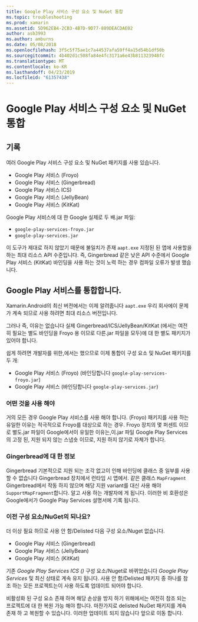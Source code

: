 ```yaml
---
title: Google Play 서비스 구성 요소 및 NuGet 통합
ms.topic: troubleshooting
ms.prod: xamarin
ms.assetid: 5D962EB4-2CB3-4B7D-9D77-889DEACDAE02
author: asb3993
ms.author: amburns
ms.date: 05/08/2018
ms.openlocfilehash: 3f5c5f75ae1c7a44537afa59ff4a15d54b1df50b
ms.sourcegitcommit: 4b402d1c508fa84e4fc3171a6e43b811323948fc
ms.translationtype: MT
ms.contentlocale: ko-KR
ms.lasthandoff: 04/23/2019
ms.locfileid: "61357438"
---
```

# <a name="unifying-google-play-services-components-and-nuget"></a>Google Play 서비스 구성 요소 및 NuGet 통합

## <a name="history"></a>기록

여러 Google Play 서비스 구성 요소 및 NuGet 패키지를 사용 있습니다.

-   Google Play 서비스 (Froyo)
-   Google Play 서비스 (Gingerbread)
-   Google Play 서비스 ICS)
-   Google Play 서비스 (JellyBean)
-   Google Play 서비스 (KitKat)

Google Play 서비스에 대 한 Google 실제로 두 배.jar 파일:

-   `google-play-services-froyo.jar`
-   `google-play-services.jar`

이 도구가 제대로 하지 않았기 때문에 불일치가 존재 `aapt.exe` 지정된 된 앱에 사용할을 하는 최대 리소스 API 수준입니다. 즉, Gingerbread 같은 낮은 API 수준에서 Google Play 서비스 (KitKat) 바인딩을 사용 하는 것이 노력 하는 경우 컴파일 오류가 발생 했습니다.

## <a name="unifying-google-play-services"></a>Google Play 서비스를 통합합니다.

Xamarin.Android의 최신 버전에서는 이제 알려줍니다 `aapt.exe` 우리 회사에이 문제가 계속 되므로 사용 하려면 최대 리소스 버전입니다.

그러나 즉, 이유는 없습니다 실제 Gingerbread/ICS/JellyBean/KitKat (에서는 여전히 필요는 별도 바인딩을 Froyo 용 이므로 다른.jar 파일을 모두)에 대 한 별도 패키지가 있어야 합니다.

쉽게 하려면 개발자를 위한,에서는 했으므로 이제 통합이 구성 요소 및 NuGet 패키지를 두 개:

-   Google Play 서비스 (Froyo) (바인딩합니다 `google-play-services-froyo.jar`)
-   Google Play 서비스 (바인딩합니다 `google-play-services.jar`)

### <a name="which-one-should-be-used"></a>어떤 것을 사용 해야

거의 모든 경우 Google Play 서비스를 사용 해야 합니다. (Froyo) 패키지를 사용 하는 유일한 이유는 적극적으로 Froyo를 대상으로 하는 경우. Froyo 장치의 몇 퍼센트 이므로 별도.jar 파일이 Google에서이 유일한 이유는,이.jar 파일 Google Play Services의 고정 된, 지원 되지 않는 스냅숏 이므로, 지원 하지 않기로 자체가 합니다.

### <a name="note-about-gingerbread"></a>Gingerbread에 대 한 정보

Gingerbread 기본적으로 지원 되는 조각 없고이 인해 바인딩에 클래스 중 일부를 사용할 수 없습니다 Gingerbread 장치에서 런타임 시 앱에서. 같은 클래스 `MapFragment` Gingerbread에서 작동 하지 않으며 해당 지원 variant를 대신 사용 해야 `SupportMapFragment`합니다. 알고 사용 하는 개발자에 게 됩니다. 이러한 비 호환성은 Google에서가 Google Play Services 설명서에 기록 됩니다.

### <a name="what-happens-to-the-old-componentsnugets"></a>이전 구성 요소/NuGet의 되나요?

더 이상 필요 하므로 사용 안 함/Delisted 다음 구성 요소/Nuget 없습니다.

-   Google Play 서비스 (Gingerbread)
-   Google Play 서비스 (JellyBean)
-   Google Play 서비스 (KitKat)

기존 _Google Play Services ICS ()_ 구성 요소/Nuget로 바뀌었습니다 _Google Play Services_ 및 최신 상태로 계속 유지 됩니다. 사용 안 함/Delisted 패키지 중 하나를 참조 하는 모든 프로젝트는이 사용 하도록 업데이트 되어야 합니다.

비활성화 된 구성 요소 존재 하며 해당 손상을 방지 하기 위해에서는 여전히 참조 되는 프로젝트에 대 한 복원 가능 해야 합니다. 마찬가지로 delisted NuGet 패키지를 계속 존재 하 고 복원할 수 있습니다. 이러한 업데이트 되지 않습니다 앞으로 이동 합니다.
